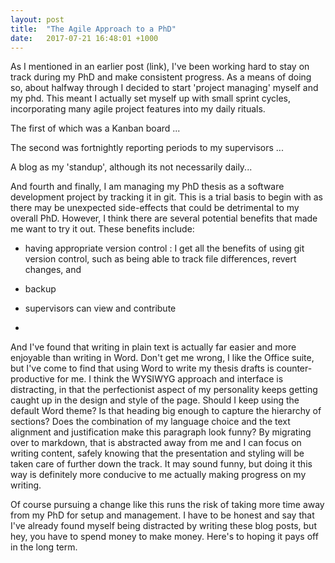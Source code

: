 ```yaml
---
layout: post
title:  "The Agile Approach to a PhD"
date:   2017-07-21 16:48:01 +1000
---
```

As I mentioned in an earlier post (link), I've been working hard to stay on track during my PhD and make consistent progress. As a means of doing so, about halfway through I decided to start 'project managing' myself and my phd. This meant I actually set myself up with small sprint cycles, incorporating many agile project features into my daily rituals. 

The first of which was a Kanban board ...

The second was fortnightly reporting periods to my supervisors ... 

A blog as my 'standup', although its not necessarily daily...

And fourth and finally, I am managing my PhD thesis as a software development project by tracking it in git. This is a trial basis to begin with as there may be unexpected side-effects that could be detrimental to my overall PhD. However, I think there are several potential benefits that made me want to try it out. These benefits include:
 - having appropriate version control : I get all the benefits of using git version control, such as being able to track file differences, revert changes, and 

 - backup
 - supervisors can view and contribute
 - 

And I've found that writing in plain text is actually far easier and more enjoyable than writing in Word. Don't get me wrong, I like the Office suite, but I've come to find that using Word to write my thesis drafts is counter-productive for me. I think the WYSIWYG approach and interface is distracting, in that the perfectionist aspect of my personality keeps getting caught up in the design and style of the page. Should I keep using the default Word theme? Is that heading big enough to capture the hierarchy of sections? Does the combination of my language choice and the text alignment and justification make this paragraph look funny? By migrating over to markdown, that is abstracted away from me and I can focus on writing content, safely knowing that the presentation and styling will be taken care of further down the track. It may sound funny, but doing it this way is definitely more conducive to me actually making progress on my writing.

Of course pursuing a change like this runs the risk of taking more time away from my PhD for setup and management. I have to be honest and say that I've already found myself being distracted by writing these blog posts, but hey, you have to spend money to make money. Here's to hoping it pays off in the long term.